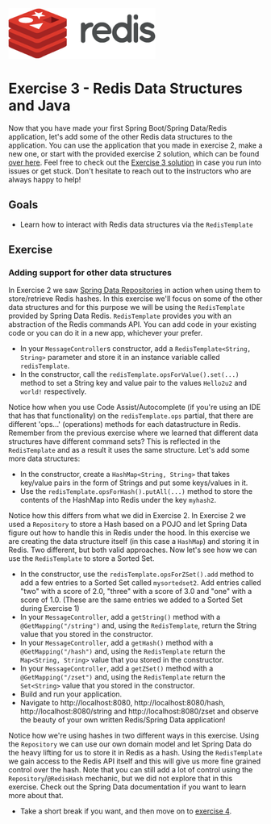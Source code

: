 <img src="../img/redis-logo-full-color-rgb.png" height=100/>

# Exercise 3 - Redis Data Structures and Java
Now that you have made your first Spring Boot/Spring Data/Redis application, let's add some of the other Redis data structures to the application. You can use the application that you made in exercise 2, make a new one, or start with the provided exercise 2 solution, which can be found [over here](exercise-2-solution.md). Feel free to check out the [Exercise 3 solution](exercise-3-solution.md) in case you run into issues or get stuck. Don't hesitate to reach out to the instructors who are always happy to help!

## Goals

* Learn how to interact with Redis data structures via the `RedisTemplate`

## Exercise
### Adding support for other data structures
In Exercise 2 we saw [Spring Data Repositories](https://docs.spring.io/spring-data/data-commons/docs/2.5.5/reference/html/#repositories) in action when using them to store/retrieve Redis hashes. In this exercise we'll focus on some of the other data structures and for this purpose we will be using the `RedisTemplate` provided by Spring Data Redis. `RedisTemplate` provides you with an abstraction of the Redis commands API. You can add code in your existing code or you can do it in a new app, whichever your prefer.

* In your `MessageController`s constructor, add a `RedisTemplate<String, String>` parameter and store it in an instance variable called `redisTemplate`.
* In the constructor, call the `redisTemplate.opsForValue().set(...)` method to set a String key and value pair to the values `Hello2u2` and `world!` respectively.

Notice how when you use Code Assist/Autocomplete (if you're using an IDE that has that functionality) on the `redisTemplate.ops` partial, that there are different 'ops...' (operations) methods for each datastructure in Redis. Remember from the previous exercise where we learned that different data structures have different command sets? This is reflected in the `RedisTemplate` and as a result it uses the same structure. Let's add some more data structures:

* In the constructor, create a `HashMap<String, String>` that takes key/value pairs in the form of Strings and put some keys/values in it.
* Use the `redisTemplate.opsForHash().putAll(...)` method to store the contents of the HashMap into Redis under the key `myhash2`.

Notice how this differs from what we did in Exercise 2. In Exercise 2 we used a `Repository` to store a Hash based on a POJO and let Spring Data figure out how to handle this in Redis under the hood. In this exercise we are creating the data structure itself (in this case a `HashMap`) and storing it in Redis. Two different, but both valid approaches. Now let's see how we can use the `RedisTemplate` to store a Sorted Set.

* In the constructor, use the `redisTemplate.opsForZSet().add` method to add a few entries to a Sorted Set called `mysortedset2`. Add entries called "two" with a score of 2.0, "three" with a score of 3.0 and "one" with a score of 1.0. (These are the same entries we added to a Sorted Set during Exercise 1)
* In your `MessageController`, add a `getString()` method with a `@GetMapping("/string")` and, using the `RedisTemplate`, return the String value that you stored in the constructor.
* In your `MessageController`, add a `getHash()` method with a `@GetMapping("/hash")` and, using the `RedisTemplate` return the `Map<String, String>` value that you stored in the constructor.
* In your `MessageController`, add a `getZSet()` method with a `@GetMapping("/zset")` and, using the `RedisTemplate` return the `Set<String>` value that you stored in the constructor.
* Build and run your application.
* Navigate to http://localhost:8080, http://localhost:8080/hash, http://localhost:8080/string and http://localhost:8080/zset and observe the beauty of your own written Redis/Spring Data application!

Notice how we're using hashes in two different ways in this exercise. Using the `Repository` we can use our own domain model and let Spring Data do the heavy lifting for us to store it in Redis as a hash. Using the `RedisTemplate` we gain access to the Redis API itself and this will give us more fine grained control over the hash. Note that you can still add a lot of control using the `Repository`/`@RedisHash` mechanic, but we did not explore that in this exercise. Check out the Spring Data documentation if you want to learn more about that.

* Take a short break if you want, and then move on to [exercise 4](exercise-4-start.md).